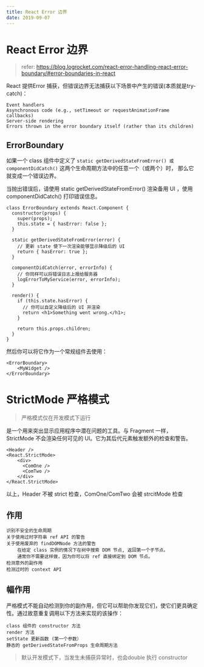 ```yaml
---
title: React Error 边界
date: 2019-09-07
---
```

# React Error 边界
> refer: https://blog.logrocket.com/react-error-handling-react-error-boundary/#error-boundaries-in-react

React 提供Error 捕获，但错误边界无法捕获以下场景中产生的错误(本质就是try-catch)：

    Event handlers
    Asynchronous code (e.g., setTimeout or requestAnimationFrame callbacks)
    Server-side rendering
    Errors thrown in the error boundary itself (rather than its children)

## ErrorBoundary
如果一个 class 组件中定义了 `static getDerivedStateFromError() 或 componentDidCatch()` 这两个生命周期方法中的任意一个（或两个）时，
那么它就变成一个错误边界。

当抛出错误后，请使用 static getDerivedStateFromError() 渲染备用 UI ，使用 componentDidCatch() 打印错误信息。

    class ErrorBoundary extends React.Component {
      constructor(props) {
        super(props);
        this.state = { hasError: false };
      }

      static getDerivedStateFromError(error) {
        // 更新 state 使下一次渲染能够显示降级后的 UI
        return { hasError: true };
      }

      componentDidCatch(error, errorInfo) {
        // 你同样可以将错误日志上报给服务器
        logErrorToMyService(error, errorInfo);
      }

      render() {
        if (this.state.hasError) {
          // 你可以自定义降级后的 UI 并渲染
          return <h1>Something went wrong.</h1>;
        }

        return this.props.children; 
      }
    }

然后你可以将它作为一个常规组件去使用：

    <ErrorBoundary>
        <MyWidget />
    </ErrorBoundary>

# StrictMode 严格模式
> 严格模式仅在开发模式下运行

是一个用来突出显示应用程序中潜在问题的工具。与 Fragment 一样，StrictMode 不会渲染任何可见的 UI。它为其后代元素触发额外的检查和警告。

    <Header />
    <React.StrictMode>
        <div>
          <ComOne />
          <ComTwo />
        </div>
    </React.StrictMode>

以上，Header 不被 strict 检查，ComOne/ComTwo 会被 strcitMode 检查

## 作用
    识别不安全的生命周期
    关于使用过时字符串 ref API 的警告
    关于使用废弃的 findDOMNode 方法的警告
        在给定 class 实例的情况下在树中搜索 DOM 节点, 返回第一个子节点。
        通常你不需要这样做，因为你可以将 ref 直接绑定到 DOM 节点。
    检测意外的副作用
    检测过时的 context API

## 幅作用
严格模式不能自动检测到你的副作用，但它可以帮助你发现它们，使它们更具确定性。通过故意重复调用以下方法来实现的该操作：

    class 组件的 constructor 方法
    render 方法
    setState 更新函数 (第一个参数）
    静态的 getDerivedStateFromProps 生命周期方法

> 默认开发模式下，当发生未捕获异常时，也会double 执行 constructor

